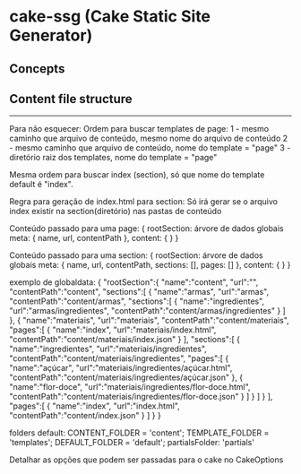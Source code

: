# **cake-ssg (Cake Static Site Generator)**

## Concepts

## Content file structure
----

Para não esquecer:
Ordem para buscar templates de page:
  1 - mesmo caminho que arquivo de conteúdo, mesmo nome do arquivo de conteúdo
  2 - mesmo caminho que arquivo de conteúdo, nome do template = "page"
  3 - diretório raiz dos templates, nome do template = "page"

Mesma ordem para buscar index (section), só que nome do template default é "index".

Regra para geração de index.html para section:
  Só irá gerar se o arquivo index existir na section(diretório) nas pastas de conteúdo

Conteúdo passado para uma page: 
{
  rootSection: árvore de dados globais
  meta: {
    name, 
    url,
    contentPath
  }, 
  content: {
    <!-- conteúdo do arquivo de index da section -->
  }
}

Conteúdo passado para uma section: 
{
  rootSection: árvore de dados globais
  meta: {
    name, 
    url,
    contentPath,
    sections: [], <!-- lista de meta section filhas -->
    pages: [] <!-- lista de meta pages filhas --> 
  }, 
  content: {
    <!-- conteúdo do arquivo de index da section -->
  }
}

exemplo de globaldata:
{
  "rootSection":{
    "name":"content",
    "url":"",
    "contentPath":"content",
    "sections":[
      {
        "name":"armas",
        "url":"armas",
        "contentPath":"content/armas",
        "sections":[
          {
            "name":"ingredientes",
            "url":"armas/ingredientes",
            "contentPath":"content/armas/ingredientes"
          }
        ]
      },
      {
        "name":"materiais",
        "url":"materiais",
        "contentPath":"content/materiais",
        "pages":[
          {
            "name":"index",
            "url":"materiais/index.html",
            "contentPath":"content/materiais/index.json"
          }
        ],
        "sections":[
          {
            "name":"ingredientes",
            "url":"materiais/ingredientes",
            "contentPath":"content/materiais/ingredientes",
            "pages":[
              {
                "name":"açúcar",
                "url":"materiais/ingredientes/açúcar.html",
                "contentPath":"content/materiais/ingredientes/açúcar.json"
              },
              {
                "name":"flor-doce",
                "url":"materiais/ingredientes/flor-doce.html",
                "contentPath":"content/materiais/ingredientes/flor-doce.json"
              }
            ]
          }
        ]
      }
    ],
    "pages":[
        {
          "name":"index",
          "url":"index.html",
          "contentPath":"content/index.json"
        }
    ]
   }
}

folders default:
  CONTENT_FOLDER = 'content';
  TEMPLATE_FOLDER = 'templates';
  DEFAULT_FOLDER = 'default';
  partialsFolder: 'partials' <!-- específico do handlebars -->

Detalhar as opções que podem ser passadas para o cake no CakeOptions


 